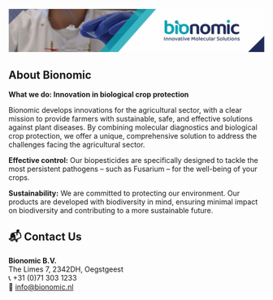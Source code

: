 ![Company Logo](assets/bionomic_cover.jpg)
## About Bionomic


**What we do: Innovation in biological crop protection**

Bionomic develops innovations for the agricultural sector, with a clear mission to provide farmers with sustainable, safe, and effective solutions against plant diseases. By combining molecular diagnostics and biological crop protection, we offer a unique, comprehensive solution to address the challenges facing the agricultural sector.

**Effective control:** Our biopesticides are specifically designed to tackle the most persistent pathogens – such as Fusarium – for the well-being of your crops.

**Sustainability:** We are committed to protecting our environment. Our products are developed with biodiversity in mind, ensuring minimal impact on biodiversity and contributing to a more sustainable future.

## 📬 Contact Us

**Bionomic B.V.**  
The Limes 7, 2342DH, Oegstgeest  
📞 +31 (0)71 303 1233  
📧 [info@bionomic.nl](mailto:info@bionomic.nl)
